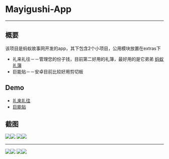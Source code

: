 # Mayigushi-App

***

## 概要

该项目是蚂蚁故事网开发的app，其下包含2个小项目，公用模块放置在extras下

* 礼来礼往－－管理您的份子钱，目前第二好用的礼簿，最好用的是它弟弟 [蚂蚁礼簿](http://fir.im/zenw)
* 巨能贴－－安卓目前比较好用剪切板

## Demo

* [礼来礼往](http://fir.im/27rg)
* [巨能贴](http://fir.im/akz8)

## 截图

![](./lilailiwang/screenshots/59A81DCB53C3E8EC66A37770FF25E705.jpg)![](./lilailiwang/screenshots/B97228B8772C16AFC7750606CDE89ADD.jpg)
![](./lilailiwang/screenshots/3C7601C44CCA667CCC8591AE9EF3CC96.jpg)![](./lilailiwang/screenshots/12BD1AD68A19C73F9B9EA8D2888CC4A5.jpg)

***

![](./junengtie/screenshots/Screenshot_2016-05-20-09-44-51-823.png)![](./junengtie/screenshots/Screenshot_2016-05-20-09-50-19-298.png)
![](./junengtie/screenshots/Screenshot_2016-05-20-09-50-26-426.png)![](./junengtie/screenshots/Screenshot_2016-05-20-09-50-39-474.png)

